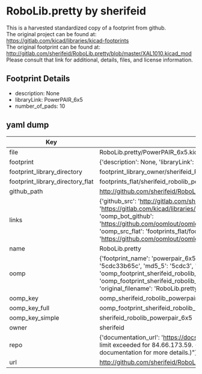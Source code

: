 # RoboLib.pretty by sherifeid  
This is a harvested standardized copy of a footprint from github.  
The original project can be found at:  
https://gitlab.com/kicad/libraries/kicad-footprints  
The original footprint can be found at:
http://gitlab.com/sherifeid/RoboLib.pretty/blob/master/XAL1010.kicad_mod
Please consult that link for additional, details, files, and license information.  
## Footprint Details
* description: None  
* libraryLink: PowerPAIR_6x5  
* number_of_pads: 10  
## yaml dump  
| Key | Value |  
| --- | --- |  
| file | RoboLib.pretty/PowerPAIR_6x5.kicad_mod |  
| footprint | {'description': None, 'libraryLink': 'PowerPAIR_6x5', 'number_of_pads': 10} |  
| footprint_library_directory | footprint_library_owner/sherifeid_RoboLib.pretty |  
| footprint_library_directory_flat | footprints_flat/sherifeid_robolib_powerpair_6x5/working |  
| github_path | http://github.com/sherifeid/RoboLib.pretty/blob/master/PowerPAIR_6x5.kicad_mod |  
| links | {'github_src': 'http://gitlab.com/sherifeid/RoboLib.pretty/blob/master/XAL1010.kicad_mod', 'github_src_repo': 'https://gitlab.com/kicad/libraries/kicad-footprints', 'oomp_bot': 'footprints/sherifeid_robolib_powerpair_6x5/working', 'oomp_bot_github': 'https://github.com/oomlout/oomlout_oomp_footprint_bot/tree/main/footprints/sherifeid_robolib_powerpair_6x5/working', 'oomp_src_flat': 'footprints_flat/footprints_flat/sherifeid_robolib_powerpair_6x5/working', 'oomp_src_flat_github': 'https://github.com/oomlout/oomlout_oomp_footprint_src/tree/main/footprints_flat/sherifeid_robolib_powerpair_6x5/working'} |  
| name | RoboLib.pretty |  
| oomp | {'footprint_name': 'powerpair_6x5', 'library_name': 'robolib', 'md5': '5cdc33b65cdd6913e0cc9f8e9899d9f6', 'md5_10': '5cdc33b65c', 'md5_5': '5cdc3', 'md5_6': '5cdc33', 'oomp_key': 'oomp_sherifeid_robolib_powerpair_6x5', 'oomp_key_extra': 'oomp_footprint_sherifeid_robolib_powerpair_6x5', 'oomp_key_full': 'oomp_footprint_sherifeid_robolib_powerpair_6x5_5cdc33', 'oomp_key_simple': 'sherifeid_robolib_powerpair_6x5', 'original_filename': 'RoboLib.pretty/PowerPAIR_6x5.kicad_mod', 'owner_name': 'sherifeid'} |  
| oomp_key | oomp_sherifeid_robolib_powerpair_6x5 |  
| oomp_key_full | oomp_footprint_sherifeid_robolib_powerpair_6x5 |  
| oomp_key_simple | sherifeid_robolib_powerpair_6x5 |  
| owner | sherifeid |  
| repo | {'documentation_url': 'https://docs.github.com/rest/overview/resources-in-the-rest-api#rate-limiting', 'message': "API rate limit exceeded for 84.66.173.59. (But here's the good news: Authenticated requests get a higher rate limit. Check out the documentation for more details.)"} |  
| url | http://github.com/sherifeid/RoboLib.pretty |  

